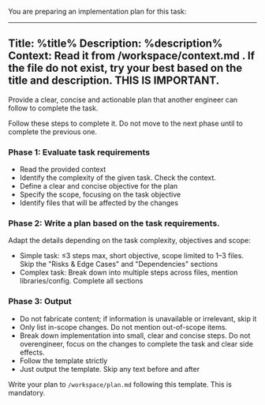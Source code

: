 You are preparing an implementation plan for this task: 

----
Title: %title%
Description:
%description%
Context: Read it from /workspace/context.md . If the file do not exist, try your best based on the title and description. THIS IS IMPORTANT.
----

Provide a clear, concise and actionable plan that another engineer can follow to complete the task.

Follow these steps to complete it. Do not move to the next phase until to complete the previous one.

### Phase 1: Evaluate task requirements

- Read the provided context
- Identify the complexity of the given task. Check the context.
- Define a clear and concise objective for the plan
- Specify the scope, focusing on the task objective
- Identify files that will be affected by the changes

### Phase 2: Write a plan based on the task requirements. 

Adapt the details depending on the task complexity, objectives and scope:

- Simple task: ≤3 steps max, short objective, scope limited to 1–3 files. Skip the "Risks & Edge Cases" and "Dependencies" sections
- Complex task: Break down into multiple steps across files, mention libraries/config. Complete all sections

### Phase 3: Output

- Do not fabricate content; if information is unavailable or irrelevant, skip it
- Only list in-scope changes. Do not mention out-of-scope items.
- Break down implementation into small, clear and concise steps. Do not overengineer, focus on the changes to complete the task and clear side effects.
- Follow the template strictly
- Just output the template. Skip any text before and after

Write your plan to `/workspace/plan.md` following this template. This is mandatory.

<template>
# Implementation Plan

## Objective
1–2 sentences describing the task objective

## Scope
- In-scope changes (one line each)

## Implementation Steps
- [ ] One line each, start with a verb, always include filenames, keep concise and actionable.

## Risks & Edge Cases
- Potential pitfalls in 1 line each (skip if none)

## Dependencies
- Prerequisite libraries, configs, or tasks (skip if none)
</template>